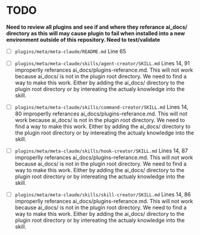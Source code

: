 # TODO

**Need to review all plugins and see if and where they referance ai_docs/ directory as this will may cause plugin to fail when installed into a new environment outside of this repository. Need to test/validate**

- [ ] `plugins/meta/meta-claude/README.md` Line 65

- [ ] `plugins/meta/meta-claude/skills/agent-creator/SKILL.md` Lines 14, 91 improperlly referances ai_docs/plugins-referance.md. This will not work because ai_docs/ is not in the plugin root directory. We need to find a way to make this work. Either by adding the ai_docs/ directory to the plugin root directory or by intereating the actualy knowledge into the skill.

- [ ] `plugins/meta/meta-claude/skills/command-creator/SKILL.md` Lines 14, 80 improperlly referances ai_docs/plugins-referance.md. This will not work because ai_docs/ is not in the plugin root directory. We need to find a way to make this work. Either by adding the ai_docs/ directory to the plugin root directory or by intereating the actualy knowledge into the skill.

- [ ] `plugins/meta/meta-claude/skills/hook-creator/SKILL.md` Lines 14, 87 improperlly referances ai_docs/plugins-referance.md. This will not work because ai_docs/ is not in the plugin root directory. We need to find a way to make this work. Either by adding the ai_docs/ directory to the plugin root directory or by intereating the actualy knowledge into the skill.

- [ ] `plugins/meta/meta-claude/skills/skill-creator/SKILL.md` Lines 14, 86 improperlly referances ai_docs/plugins-referance.md. This will not work because ai_docs/ is not in the plugin root directory. We need to find a way to make this work. Either by adding the ai_docs/ directory to the plugin root directory or by intereating the actualy knowledge into the skill.
